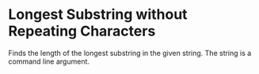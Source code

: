 # Longest Substring without Repeating Characters
 Finds the length of the longest substring in the given string.
 The string is a command line argument.
